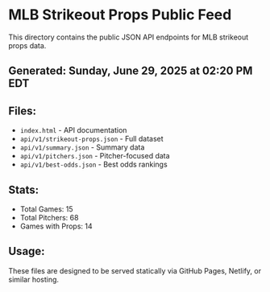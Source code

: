 # MLB Strikeout Props Public Feed

This directory contains the public JSON API endpoints for MLB strikeout props data.

## Generated: Sunday, June 29, 2025 at 02:20 PM EDT

## Files:
- `index.html` - API documentation
- `api/v1/strikeout-props.json` - Full dataset
- `api/v1/summary.json` - Summary data
- `api/v1/pitchers.json` - Pitcher-focused data  
- `api/v1/best-odds.json` - Best odds rankings

## Stats:
- Total Games: 15
- Total Pitchers: 68
- Games with Props: 14

## Usage:
These files are designed to be served statically via GitHub Pages, Netlify, or similar hosting.

